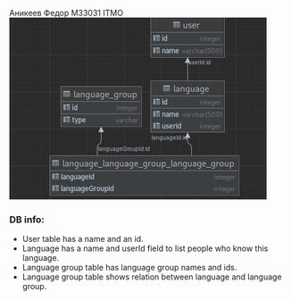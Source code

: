 Аникеев Федор М33031 ITMO <br>
![db_scheme](./db_scheme.jpg "Db scheme") <br>


### DB info:

<ul>
  <li>User table has a name and an id.</li>
  <li>Language has a name and userId field to list people who know this language.</li>
  <li>Language group table has language group names and ids.</li>
  <li>Language group table shows relation between language and language group.</li>
</ul> 
